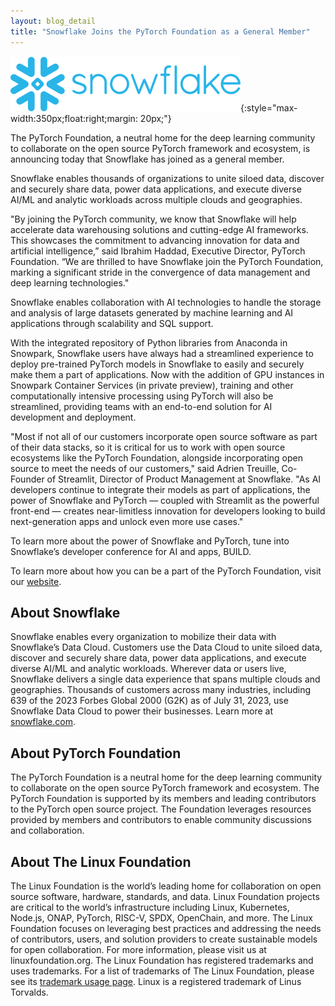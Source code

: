 ```yaml
---
layout: blog_detail
title: "Snowflake Joins the PyTorch Foundation as a General Member"
---
```


![Snowflake logo](/assets/images/snowflake-logo.svg){:style="max-width:350px;float:right;margin: 20px;"}

The PyTorch Foundation, a neutral home for the deep learning community to collaborate on the open source PyTorch framework and ecosystem, is announcing today that Snowflake has joined as a general member.

Snowflake enables thousands of organizations to unite siloed data, discover and securely share data, power data applications, and execute diverse AI/ML and analytic workloads across multiple clouds and geographies.

"By joining the PyTorch community, we know that Snowflake will help accelerate data warehousing solutions and cutting-edge AI frameworks. This showcases the commitment to advancing innovation for data and artificial intelligence,” said Ibrahim Haddad, Executive Director, PyTorch Foundation. “We are thrilled to have Snowflake join the PyTorch Foundation, marking a significant stride in the convergence of data management and deep learning technologies."

Snowflake enables collaboration with AI technologies to handle the storage and analysis of large datasets generated by machine learning and AI applications through scalability and SQL support.

With the integrated repository of Python libraries from Anaconda in Snowpark, Snowflake users have always had a streamlined experience to deploy pre-trained PyTorch models in Snowflake to easily and securely make them a part of applications. Now with the addition of GPU instances in Snowpark Container Services (in private preview), training and other computationally intensive processing using PyTorch will also be streamlined, providing teams with an end-to-end solution for AI development and deployment.

"Most if not all of our customers incorporate open source software as part of their data stacks, so it is critical for us to work with open source ecosystems like the PyTorch Foundation, alongside incorporating open source to meet the needs of our customers," said Adrien Treuille, Co-Founder of Streamlit, Director of Product Management at Snowflake. "As AI developers continue to integrate their models as part of applications, the power of Snowflake and PyTorch — coupled with Streamlit as the powerful front-end — creates near-limitless innovation for developers looking to build next-generation apps and unlock even more use cases."

To learn more about the power of Snowflake and PyTorch, tune into Snowflake’s developer conference for AI and apps, BUILD.

To learn more about how you can be a part of the PyTorch Foundation, visit our [website](https://pytorch.org/join).

## About Snowflake

Snowflake enables every organization to mobilize their data with Snowflake’s Data Cloud. Customers use the Data Cloud to unite siloed data, discover and securely share data, power data applications, and execute diverse AI/ML and analytic workloads. Wherever data or users live, Snowflake delivers a single data experience that spans multiple clouds and geographies. Thousands of customers across many industries, including 639 of the 2023 Forbes Global 2000 (G2K) as of July 31, 2023, use Snowflake Data Cloud to power their businesses. Learn more at [snowflake.com](https://www.snowflake.com/). 

## About  PyTorch Foundation

The PyTorch Foundation is a neutral home for the deep learning community to collaborate on the open source PyTorch framework and ecosystem. The PyTorch Foundation is supported by its members and leading contributors to the PyTorch open source project. The Foundation leverages resources provided by members and contributors to enable community discussions and collaboration.


## About The Linux Foundation

The Linux Foundation is the world’s leading home for collaboration on open source software, hardware, standards, and data. Linux Foundation projects are critical to the world’s infrastructure including Linux, Kubernetes, Node.js, ONAP, PyTorch, RISC-V, SPDX, OpenChain, and more. The Linux Foundation focuses on leveraging best practices and addressing the needs of contributors, users, and solution providers to create sustainable models for open collaboration. For more information, please visit us at linuxfoundation.org. The Linux Foundation has registered trademarks and uses trademarks. For a list of trademarks of The Linux Foundation, please see its [trademark usage page](https://www.linuxfoundation.org/trademark-usage). Linux is a registered trademark of Linus Torvalds.